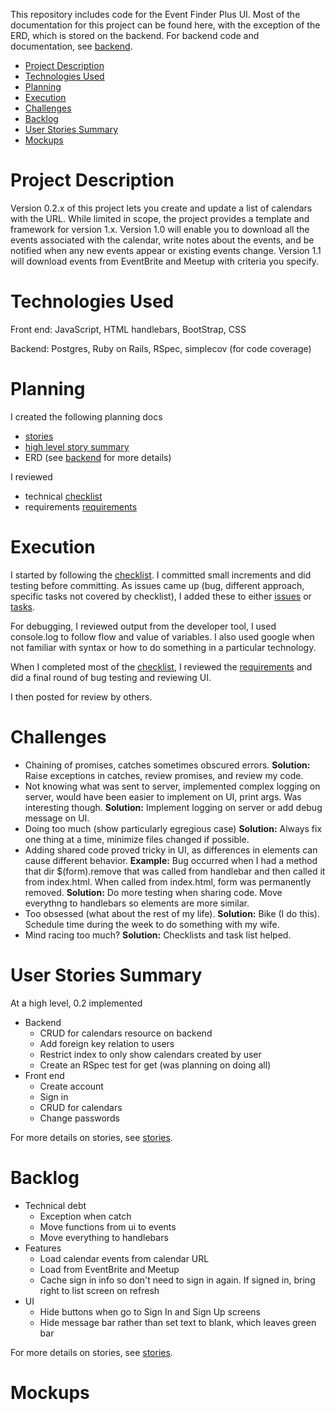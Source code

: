 [checklist]: planning_docs/checklist.md
[issues]: planning_docs/issues.md
[tasks]: planning_docs/tasks.md
[requirements]: planning_docs/requirements.md
[issues]: planning_docs/issues.md
[stories]: planning_docs/stories.md

This repository includes code for the Event Finder Plus UI.  Most of the documentation for this project can be found here, with the exception of the ERD, which is stored on the backend.  For backend code and documentation, see [backend][backend].

[backend]: https://github.com/ethanstrominger/EventFinderPlus/

- [Project Description ](#project-description)
- [Technologies Used ](#technologies-used)
- [Planning ](#planning)
- [Execution ](#execution)
- [Challenges ](#challenges)
- [Backlog ](#backlog)
- [User Stories Summary ](#user-stories-summary)
- [Mockups ](#mockups)

# Project Description <a name="project-description"> </a>
Version 0.2.x of this project lets you create and update a list of calendars with the URL.  While limited in scope, the project provides a template and framework for version 1.x. Version 1.0 will enable you to download all the events associated with the calendar, write notes about the events, and be notified when any new events appear or existing events change.  Version 1.1 will download events from EventBrite and Meetup with criteria you specify.

# Technologies Used <a name="technologies-used"> </a>
Front end:
JavaScript, HTML handlebars, BootStrap, CSS

Backend:
Postgres, Ruby on Rails, RSpec, simplecov (for code coverage)

# Planning <a name="planning"> </a>

I created the following planning docs
- [stories][stories]
- [high level story summary](#user-stories-summary)
- ERD (see [backend][backend] for more details)

I reviewed
- technical [checklist][checklist]
- requirements [requirements]

# Execution <a name="Execution"> </a>
I started by following the [checklist][checklist].  I committed small increments and did testing before committing.  As issues came up (bug, different approach, specific tasks not covered by checklist), I added these to either [issues][issues] or [tasks][tasks].

For debugging, I reviewed output from the developer tool, I used console.log to follow flow and value of variables.  I also used google when not familiar with syntax or how to do something in a particular technology.

When I completed most of the [checklist][checklist], I reviewed the [requirements][requirements] and did a final round of bug testing and reviewing UI.

I then posted for review by others.

# Challenges <a name="challenges"> </a>
- Chaining of promises, catches sometimes obscured errors.  **Solution:** Raise exceptions in catches, review promises, and review my code.
- Not knowing what was sent to server, implemented complex logging on server, would have been easier to implement on UI, print args.  Was interesting though. **Solution:** Implement logging on server or add debug message on UI.
- Doing too much (show particularly egregious case) **Solution:** Always fix one thing at a time, minimize files changed if possible.
- Adding shared code proved tricky in UI, as differences in elements can cause different behavior.  **Example:** Bug occurred when I had a method that dir $(form).remove that was called from handlebar and then called it from index.html.  When called from index.html, form was permanently removed.  **Solution:** Do more testing when sharing code.  Move everythng to handlebars so elements are more similar.
- Too obsessed (what about the rest of my life).  **Solution:** Bike (I do this).  Schedule time during the week to do something with my wife.
- Mind racing too much?  **Solution:** Checklists and task list helped.

# User Stories Summary <a name="user-stories-summary"> </a>
At a high level, 0.2 implemented
  - Backend
    - CRUD for calendars resource on backend
    - Add foreign key relation to users
    - Restrict index to only show calendars created by user
    - Create an RSpec test for get (was planning on doing all)
  - Front end
    - Create account
    - Sign in
    - CRUD for calendars
    - Change passwords

For more details on stories, see [stories][stories].

# Backlog <a name="backlog"> </a>

- Technical debt
  - Exception when catch
  - Move functions from ui to events
  - Move everything to handlebars
- Features
  - Load calendar events from calendar URL
  - Load from EventBrite and Meetup
  - Cache sign in info so don't need to sign in again.  If signed in, bring right to list screen on refresh
- UI
  - Hide buttons when go to Sign In and Sign Up screens
  - Hide message bar rather than set text to blank, which leaves green bar

For more details on stories, see [stories][stories].

# Mockups <a name="mockups"> </a>
